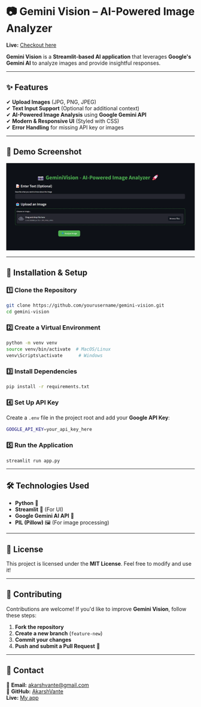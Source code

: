 # 📷 Gemini Vision – AI-Powered Image Analyzer 
**Live:** [ Checkout here](https://geminivisionai.streamlit.app)

**Gemini Vision** is a **Streamlit-based AI application** that leverages **Google's Gemini AI** to analyze images and provide insightful responses.

---

## ✨ Features

✔ **Upload Images** (JPG, PNG, JPEG)\
✔ **Text Input Support** (Optional for additional context)\
✔ **AI-Powered Image Analysis** using **Google Gemini API**\
✔ **Modern & Responsive UI** (Styled with CSS)\
✔ **Error Handling** for missing API key or images

---

## 📌 Demo Screenshot

![App Screenshot](images/vision1.png)

---

## 🚀 Installation & Setup

### 1️⃣ Clone the Repository

```sh
git clone https://github.com/yourusername/gemini-vision.git
cd gemini-vision
```

### 2️⃣ Create a Virtual Environment

```sh
python -m venv venv
source venv/bin/activate  # MacOS/Linux
venv\Scripts\activate      # Windows
```

### 3️⃣ Install Dependencies

```sh
pip install -r requirements.txt
```

### 4️⃣ Set Up API Key

Create a `.env` file in the project root and add your **Google API Key**:

```sh
GOOGLE_API_KEY=your_api_key_here
```

### 5️⃣ Run the Application

```sh
streamlit run app.py
```

---

## 🛠 Technologies Used

- **Python** 🐍
- **Streamlit** 🎨 (For UI)
- **Google Gemini AI API** 🤖
- **PIL (Pillow)** 🖼 (For image processing)

---

## 📜 License

This project is licensed under the **MIT License**. Feel free to modify and use it!

---

## 🤝 Contributing

Contributions are welcome! If you'd like to improve **Gemini Vision**, follow these steps:

1. **Fork the repository**
2. **Create a new branch** (`feature-new`)
3. **Commit your changes**
4. **Push and submit a Pull Request** 🚀

---

## 📩 Contact

📧 **Email:** [akarshvante@gmail.com](mailto\:akarshvante@gmail.com)\
🐙 **GitHub:** [AkarshVante](https://github.com/AkarshVante)\
**Live:** [My app](https://geminivisionai.streamlit.app)
